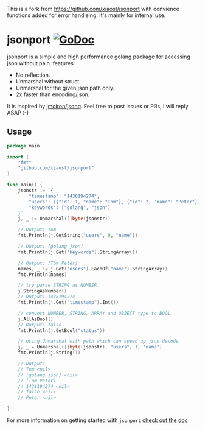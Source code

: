 This is a fork from https://github.com/xiaost/jsonport with convience functions added for error handleing. It's mainly for internal use.


jsonport [![GoDoc](https://godoc.org/github.com/xiaost/jsonport?status.png)](https://godoc.org/github.com/xiaost/jsonport)
====

jsonport is a simple and high performance golang package for accessing json without pain. features:
* No reflection.
* Unmarshal without struct.
* Unmarshal for the given json path only.
* 2x faster than encoding/json.

It is inspired by [jmoiron/jsonq](https://github.com/jmoiron/jsonq). Feel free to post issues or PRs, I will reply ASAP :-)


## Usage

```go
package main

import (
    "fmt"
    "github.com/xiaost/jsonport"
)

func main() {
	jsonstr := `{
		"timestamp": "1438194274",
		"users": [{"id": 1, "name": "Tom"}, {"id": 2, "name": "Peter"}],
		"keywords": ["golang", "json"]
	}`
	j, _ := Unmarshal([]byte(jsonstr))

	// Output: Tom
	fmt.Println(j.GetString("users", 0, "name"))

	// Output: [golang json]
	fmt.Println(j.Get("keywords").StringArray())

	// Output: [Tom Peter]
	names, _ := j.Get("users").EachOf("name").StringArray()
	fmt.Println(names)

	// try parse STRING as NUMBER
	j.StringAsNumber()
	// Output: 1438194274
	fmt.Println(j.Get("timestamp").Int())

	// convert NUMBER, STRING, ARRAY and OBJECT type to BOOL
	j.AllAsBool()
	// Output: false
	fmt.Println(j.GetBool("status"))

	// using Unmarshal with path which can speed up json decode
	j, _ = Unmarshal([]byte(jsonstr), "users", 1, "name")
	fmt.Println(j.String())

	// Output:
	// Tom <nil>
	// [golang json] <nil>
	// [Tom Peter]
	// 1438194274 <nil>
	// false <nil>
	// Peter <nil>

}


```

For more information on getting started with `jsonport` [check out the doc](https://godoc.org/github.com/xiaost/jsonport)
